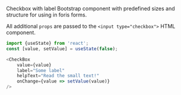 Checkbox with label Bootstrap component with predefined sizes and structure for using in foris forms.

All additional `props` are passed to the `<input type="checkbox">` HTML component.


```js
import {useState} from 'react';
const [value, setValue] = useState(false);

<CheckBox
    value={value}
    label="Some label" 
    helpText="Read the small text!"
    onChange={value => setValue(value)}
/>
```

